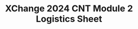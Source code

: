---
title: XChange 2024 CNT Module 2 Logistics Sheet
redirect_to: https://docs.google.com/spreadsheets/d/11gIOXjXO3fJHd3L3T-zZRBC0j_iexPh222-ClKwLDXc/edit?usp=sharing
redirect_from: 
  - /XC24CNTModule2LogisticsSheet
  - /xc24cntmodule2logisticssheet
---